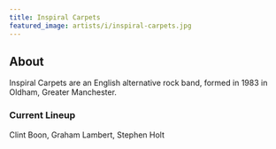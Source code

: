 ```yaml
---
title: Inspiral Carpets
featured_image: artists/i/inspiral-carpets.jpg
---
```

## About

Inspiral Carpets are an English alternative rock band, formed in 1983 in Oldham, Greater Manchester.

### Current Lineup

Clint Boon, Graham Lambert, Stephen Holt

